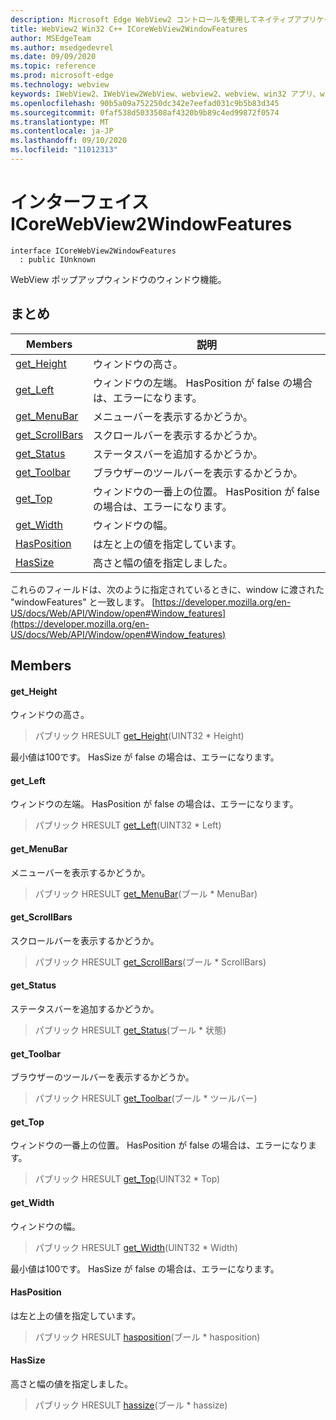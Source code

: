 ```yaml
---
description: Microsoft Edge WebView2 コントロールを使用してネイティブアプリケーションに web 技術 (HTML、CSS、JavaScript) を埋め込む
title: WebView2 Win32 C++ ICoreWebView2WindowFeatures
author: MSEdgeTeam
ms.author: msedgedevrel
ms.date: 09/09/2020
ms.topic: reference
ms.prod: microsoft-edge
ms.technology: webview
keywords: IWebView2、IWebView2WebView、webview2、webview、win32 アプリ、win32、edge、ICoreWebView2、ICoreWebView2Controller、browser control、edge html、ICoreWebView2WindowFeatures
ms.openlocfilehash: 90b5a09a752250dc342e7eefad031c9b5b83d345
ms.sourcegitcommit: 0faf538d5033508af4320b9b89c4ed99872f0574
ms.translationtype: MT
ms.contentlocale: ja-JP
ms.lasthandoff: 09/10/2020
ms.locfileid: "11012313"
---
```

# インターフェイス ICoreWebView2WindowFeatures 

```
interface ICoreWebView2WindowFeatures
  : public IUnknown
```

WebView ポップアップウィンドウのウィンドウ機能。

## まとめ

 Members                        | 説明
--------------------------------|---------------------------------------------
[get_Height](#get_height) | ウィンドウの高さ。
[get_Left](#get_left) | ウィンドウの左端。 HasPosition が false の場合は、エラーになります。
[get_MenuBar](#get_menubar) | メニューバーを表示するかどうか。
[get_ScrollBars](#get_scrollbars) | スクロールバーを表示するかどうか。
[get_Status](#get_status) | ステータスバーを追加するかどうか。
[get_Toolbar](#get_toolbar) | ブラウザーのツールバーを表示するかどうか。
[get_Top](#get_top) | ウィンドウの一番上の位置。 HasPosition が false の場合は、エラーになります。
[get_Width](#get_width) | ウィンドウの幅。
[HasPosition](#hasposition) | は左と上の値を指定しています。
[HasSize](#hassize) | 高さと幅の値を指定しました。

これらのフィールドは、次のように指定されているときに、window に渡された "windowFeatures" と一致します。 [https://developer.mozilla.org/en-US/docs/Web/API/Window/open#Window_features](https://developer.mozilla.org/en-US/docs/Web/API/Window/open#Window_features)

## Members

#### get_Height 

ウィンドウの高さ。

> パブリック HRESULT [get_Height](#get_height)(UINT32 * Height)

最小値は100です。 HasSize が false の場合は、エラーになります。

#### get_Left 

ウィンドウの左端。 HasPosition が false の場合は、エラーになります。

> パブリック HRESULT [get_Left](#get_left)(UINT32 * Left)

#### get_MenuBar 

メニューバーを表示するかどうか。

> パブリック HRESULT [get_MenuBar](#get_menubar)(ブール * MenuBar)

#### get_ScrollBars 

スクロールバーを表示するかどうか。

> パブリック HRESULT [get_ScrollBars](#get_scrollbars)(ブール * ScrollBars)

#### get_Status 

ステータスバーを追加するかどうか。

> パブリック HRESULT [get_Status](#get_status)(ブール * 状態)

#### get_Toolbar 

ブラウザーのツールバーを表示するかどうか。

> パブリック HRESULT [get_Toolbar](#get_toolbar)(ブール * ツールバー)

#### get_Top 

ウィンドウの一番上の位置。 HasPosition が false の場合は、エラーになります。

> パブリック HRESULT [get_Top](#get_top)(UINT32 * Top)

#### get_Width 

ウィンドウの幅。

> パブリック HRESULT [get_Width](#get_width)(UINT32 * Width)

最小値は100です。 HasSize が false の場合は、エラーになります。

#### HasPosition 

は左と上の値を指定しています。

> パブリック HRESULT [hasposition](#hasposition)(ブール * hasposition)

#### HasSize 

高さと幅の値を指定しました。

> パブリック HRESULT [hassize](#hassize)(ブール * hassize)

